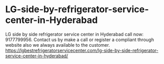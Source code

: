# LG-side-by-refrigerator-service-center-in-Hyderabad
LG side by side refrigerator service center in Hyderabad call now: 9177799956. Contact us by make a call or register a compliant through website also we always available to the customer.  https://lgbestrefrigeratorservicecenter.com/lg-side-by-side-refrigerator-service-center-in-hyderabad/
